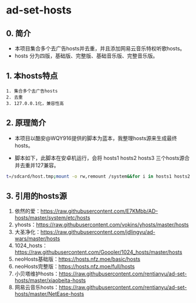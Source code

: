 # ad-set-hosts   
## 0. 简介

- 本项目集合多个去广告hosts并去重，并且添加网易云音乐特权听歌hosts。
- hosts 分为四版，基础版、完整版、基础音乐版、完整音乐版。

## 1. 本hosts特点

	1. 集合多个去广告hosts
 	2. 去重
 	3. 127.0.0.1化，兼容性高

## 2. 原理简介

- 本项目以酷安@WQY916提供的脚本为蓝本，我整理hosts源来生成最终hosts。

- 脚本如下，此脚本在安卓机运行，会将 hosts1 hosts2 hosts3 三个hosts源合并去重并127兼容。

```bash
t=/sdcard/host.tmp;mount -o rw,remount /system&&for i in hosts1 hosts2 hosts3 curl -s "$i";echo "# $i" >>$t.tmp;done>$t&&((500<`wc -l < $t`))&&(echo -e "# `date '+%Y-%m-%d %T'` by WQY916\n# This file is generated from the following sources:";cat $t.tmp;echo "\n127.0.0.1 localhost\n::1 localhost\n\n";sed '/localhost/d;/^#/d;/^$/d;s/\r//g;s/\t/ /g;s/0.0.0.0/127.0.0.1/' $t|sort -u;rm $t $t.tmp)>/system/etc/hosts&&mount -o ro,remount /system&&echo "操作成功..."||echo "操作失败..."
```

## 3. 引用的hosts源

1. 依然的爱：https://raw.githubusercontent.com/E7KMbb/AD-hosts/master/system/etc/hosts   
2. yhosts：https://raw.githubusercontent.com/vokins/yhosts/master/hosts   
3. 大圣净化：https://raw.githubusercontent.com/jdlingyu/ad-wars/master/hosts   
4. 1024_hosts：https://raw.githubusercontent.com/Goooler/1024_hosts/master/hosts   
5. neoHosts基础版：https://hosts.nfz.moe/basic/hosts   
6. neoHosts完整版：https://hosts.nfz.moe/full/hosts   
7. 小贝塔维护hosts：https://raw.githubusercontent.com/rentianyu/ad-set-hosts/master/xiaobeita-hosts   
8. 网易云音乐hosts：https://raw.githubusercontent.com/rentianyu/ad-set-hosts/master/NetEase-hosts   